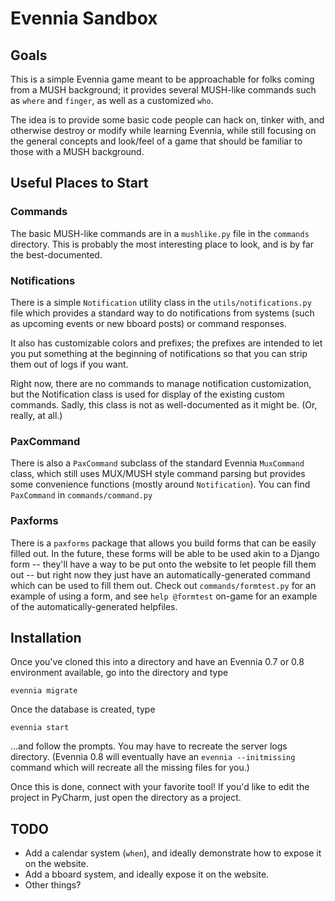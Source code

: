 # Evennia Sandbox

## Goals

This is a simple Evennia game meant to be approachable for folks coming from a MUSH background; it provides several MUSH-like commands such as `where` and `finger`, as well as a customized `who`.  

The idea is to provide some basic code people can hack on, tinker with, and otherwise destroy or modify while learning Evennia, while still focusing on the general concepts and look/feel of a game that should be familiar to those with a MUSH background.

## Useful Places to Start

### Commands

The basic MUSH-like commands are in a `mushlike.py` file in the `commands` directory.  This is probably the most interesting place to look, and is by far the best-documented.

### Notifications

There is a simple `Notification` utility class in the `utils/notifications.py` file which provides a standard way to do notifications from systems (such as upcoming events or new bboard posts) or command responses.  

It also has customizable colors and prefixes; the prefixes are intended to let you put something at the beginning of notifications so that you can strip them out of logs if you want.

Right now, there are no commands to manage notification customization, but the Notification class is used for display of the existing custom commands.  Sadly, this class is not as well-documented as it might be.  (Or, really, at all.)

### PaxCommand

There is also a `PaxCommand` subclass of the standard Evennia `MuxCommand` class, which still uses MUX/MUSH style command parsing but provides some convenience functions (mostly around `Notification`).  You can find `PaxCommand` in `commands/command.py`

### Paxforms

There is a `paxforms` package that allows you build forms that can be easily filled out.  In the future, these forms will be able to be used akin to a Django form -- they'll have a way to be put onto the website to let people fill them out -- but right now they just have an automatically-generated command which can be used to fill them out.  Check out `commands/formtest.py` for an example of using a form, and see `help @formtest` on-game for an example of the automatically-generated helpfiles.

## Installation

Once you've cloned this into a directory and have an Evennia 0.7 or 0.8 environment available, go into the directory and type

	evennia migrate
	
Once the database is created, type

	evennia start
	
...and follow the prompts.  You may have to recreate the server logs directory.  (Evennia 0.8 will eventually have an `evennia --initmissing` command which will recreate all the missing files for you.)

Once this is done, connect with your favorite tool!  If you'd like to edit the project in PyCharm, just open the directory as a project.

## TODO

* Add a calendar system (`when`), and ideally demonstrate how to expose it on the website.
* Add a bboard system, and ideally expose it on the website.
* Other things?